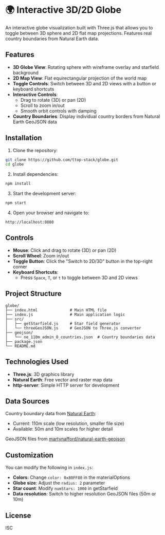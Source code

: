 # 🌍 Interactive 3D/2D Globe

An interactive globe visualization built with Three.js that allows you to toggle between 3D sphere and 2D flat map projections. Features real country boundaries from Natural Earth data.

## Features

- **3D Globe View**: Rotating sphere with wireframe overlay and starfield background
- **2D Map View**: Flat equirectangular projection of the world map
- **Toggle Controls**: Switch between 3D and 2D views with a button or keyboard shortcuts
- **Interactive Controls**: 
  - Drag to rotate (3D) or pan (2D)
  - Scroll to zoom in/out
  - Smooth orbit controls with damping
- **Country Boundaries**: Display individual country borders from Natural Earth GeoJSON data

## Installation

1. Clone the repository:
```bash
git clone https://github.com/ttop-stack/globe.git
cd globe
```

2. Install dependencies:
```bash
npm install
```

3. Start the development server:
```bash
npm start
```

4. Open your browser and navigate to:
```
http://localhost:8080
```

## Controls

- **Mouse**: Click and drag to rotate (3D) or pan (2D)
- **Scroll Wheel**: Zoom in/out
- **Toggle Button**: Click the "Switch to 2D/3D" button in the top-right corner
- **Keyboard Shortcuts**: 
  - Press `Space`, `T`, or `t` to toggle between 3D and 2D views

## Project Structure

```
globe/
├── index.html              # Main HTML file
├── index.js                # Main application logic
├── src/
│   ├── getStarfield.js     # Star field generator
│   └── threeGeoJSON.js     # GeoJSON to Three.js converter
├── geojson/
│   └── ne_110m_admin_0_countries.json  # Country boundaries data
├── package.json
└── README.md
```

## Technologies Used

- **Three.js**: 3D graphics library
- **Natural Earth**: Free vector and raster map data
- **http-server**: Simple HTTP server for development

## Data Sources

Country boundary data from [Natural Earth](https://www.naturalearthdata.com/):
- Current: 110m scale (low resolution, smaller file size)
- Available: 50m and 10m scales for higher detail

GeoJSON files from [martynafford/natural-earth-geojson](https://github.com/martynafford/natural-earth-geojson)

## Customization

You can modify the following in `index.js`:

- **Colors**: Change `color: 0x80FF80` in the materialOptions
- **Globe size**: Adjust the `radius: 2` parameter
- **Star count**: Modify `numStars: 1000` in getStarfield
- **Data resolution**: Switch to higher resolution GeoJSON files (50m or 10m)

## License

ISC
